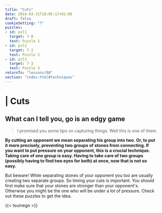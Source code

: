 ```yaml
---
title: "Cuts"
date: 2019-03-31T10:05:17+02:00
draft: false
cookieSetting: "7"
puzzles:
- id: pzl1
  target: 7-0
  text: Puzzle 1
- id: pzl2
  target: 7-2
  text: Puzzle 2
- id: pzl3
  target: 7-3
  text: Puzzle 3
returnTo: "lessons/08"
section: "index.html#techniques"
---
```


# | Cuts
## What can I tell you, go is an edgy game

> I promised you some tips on capturing things. Well this is one of them.

**By cutting an opponent we mean separating his group into two. Or, to put it more precisely, preventing two groups of stones from connecting. If you want to put pressure on your opponent, this is a crucial technique. Taking care of one group is easy. Having to take care of two groups (possibly having to find two eyes for both) at once, now that is not so easy.**

But beware! While separating stones of your opponent you too are usually creating two separate groups. So timing your cuts is important. You should first make sure that your stones are stronger than your opponent's. Otherwise you might be the one who will be under a lot of pressure. Check out these puzzles to get the idea. 

{{< tsumego >}}